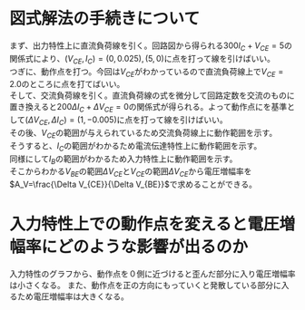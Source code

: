 # 図式解法の手続きについて
まず、出力特性上に直流負荷線を引く。回路図から得られる$300I_C+V_{CE}=5$の関係式により、$(V_{CE},I_C)=(0, 0.025),(5, 0)$に点を打って線を引けばいい。  
つぎに、動作点を打つ。今回は$V_{CE}$がわかっているので直流負荷線上で$V_{CE}=2.0$のところに点を打てばいい。  
そして、交流負荷線を引く。直流負荷線の式を微分して回路定数を交流のものに置き換えると$200\Delta I_C+\Delta V_{CE}=0$の関係式が得られる。よって動作点にを基準として$(\Delta V_{CE},\Delta I_C)=(1, -0.005)$に点を打って線を引けばいい。  
その後、$V_{CE}$の範囲が与えられているため交流負荷線上に動作範囲を示す。  
そうすると、$I_C$の範囲がわかるため電流伝達特性上に動作範囲を示す。  
同様にして$I_B$の範囲がわかるため入力特性上に動作範囲を示す。  
そこからわかる$V_{BE}$の範囲$\Delta V_{CE}$と$V_{CE}$の範囲$\Delta V_{CE}$から電圧増幅率を$A_V=\frac{\Delta V_{CE}}{\Delta V_{BE}}$で求めることができる。  

# 入力特性上での動作点を変えると電圧増幅率にどのような影響が出るのか
入力特性のグラフから、動作点を０側に近づけると歪んだ部分に入り電圧増幅率は小さくなる。
また、動作点を正の方向にもっていくと発散している部分に入るため電圧増幅率は大きくなる。
